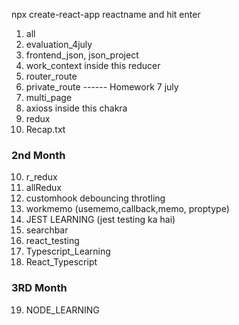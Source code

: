 npx create-react-app reactname and hit enter

1. all
2. evaluation_4july
3. frontend_json, json_project
4. work_context inside this reducer
5. router_route
6. private_route ------ Homework 7 july
7. multi_page
8. axioss inside this chakra
9. redux
10. Recap.txt

### 2nd Month

10. r_redux
11. allRedux
12. customhook debouncing throtling
13. workmemo (usememo,callback,memo, proptype)
14. JEST LEARNING (jest testing ka hai)
15. searchbar
16. react_testing
17. Typescript_Learning
18. React_Typescript

### 3RD Month
19. NODE_LEARNING
